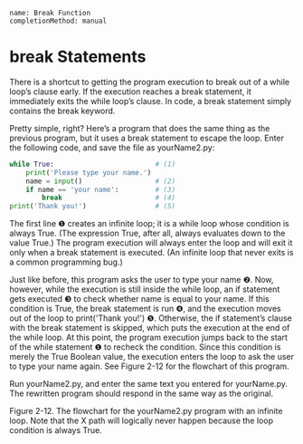 ```ngMeta
name: Break Function
completionMethod: manual
```
# break Statements
There is a shortcut to getting the program execution to break out of a while loop’s clause early. If the execution reaches a break statement, it immediately exits the while loop’s clause. In code, a break statement simply contains the break keyword.

Pretty simple, right? Here’s a program that does the same thing as the previous program, but it uses a break statement to escape the loop. Enter the following code, and save the file as yourName2.py:

```python
while True:                         # (1)
    print('Please type your name.')
    name = input()                  # (2)
    if name == 'your name':         # (3)
        break                       # (4)
print('Thank you!')                 # (5)
```
The first line ❶ creates an infinite loop; it is a while loop whose condition is always True. (The expression True, after all, always evaluates down to the value True.) The program execution will always enter the loop and will exit it only when a break statement is executed. (An infinite loop that never exits is a common programming bug.)

Just like before, this program asks the user to type your name ❷. Now, however, while the execution is still inside the while loop, an if statement gets executed ❸ to check whether name is equal to your name. If this condition is True, the break statement is run ❹, and the execution moves out of the loop to print('Thank you!') ❺. Otherwise, the if statement’s clause with the break statement is skipped, which puts the execution at the end of the while loop. At this point, the program execution jumps back to the start of the while statement ❶ to recheck the condition. Since this condition is merely the True Boolean value, the execution enters the loop to ask the user to type your name again. See Figure 2-12 for the flowchart of this program.

Run yourName2.py, and enter the same text you entered for yourName.py. The rewritten program should respond in the same way as the original.


Figure 2-12. The flowchart for the yourName2.py program with an infinite loop. Note that the X path will logically never happen because the loop condition is always True.